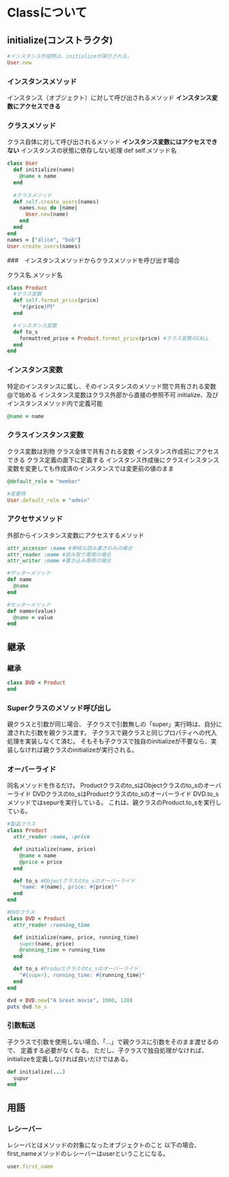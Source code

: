 # Classについて

## initialize(コンストラクタ)

```ruby
#インスタンス作成時は、initializeが実行される。
User.new
```

### インスタンスメソッド

インスタンス（オブジェクト）に対して呼び出されるメソッド
**インスタンス変数にアクセスできる**

### クラスメソッド

クラス自体に対して呼び出されるメソッド
**インスタンス変数にはアクセスできない**
インスタンスの状態に依存しない処理
def self.メソッド名

```ruby
class User
  def initialize(name)
    @name = name
  end
  
  #クラスメソッド
  def self.create_users(names)
    names.map do |name|
      User.new(name)
    end  
  end
end
names = ["alice", "bob"]
User.create_users(names)
```

###　インスタンスメソッドからクラスメソッドを呼び出す場合

クラス名.メソッド名

```ruby
class Product
  #クラス変数
  def self.format_price(price)
    "#{price}円"
  end

  #インスタンス変数
  def to_s
    formattred_price = Product.format_price(price) #クラス変数のCALL
  end
end
```

### インスタンス変数

特定のインスタンスに属し、そのインスタンスのメソッド間で共有される変数
@で始める
インスタンス変数はクラス外部から直接の参照不可
initialize、及びインスタンスメソッド内で定義可能

```ruby
@name = name
```

### クラスインスタンス変数

クラス変数は別物
クラス全体で共有される変数
インスタンス作成前にアクセスできる
クラス定義の直下に定義する
インスタンス作成後にクラスインスタンス変数を変更しても作成済のインスタンスでは変更前の値のまま

```ruby
@default_role = "member"

#変更時
User.default_role = "admin"
```



### アクセサメソッド

外部からインスタンス変数にアクセスするメソッド

```ruby
attr_accessor :name #単純な読み書きのみの場合
attr_reader :name #読み取り専用の場合
attr_writer :name #書き込み専用の場合

#ゲッターメソッド
def name
  @name
end

#セッターメソッド
def name=(value)
  @name = value
end
```

## 継承

### 継承

```ruby
class DVD < Product
end
```

### Superクラスのメソッド呼び出し

親クラスと引数が同じ場合、
子クラスで引数無しの「super」実行時は、自分に渡された引数を親クラス渡す。
子クラスで親クラスと同じプロパティへの代入処理を実装しなくて済む。
そもそも子クラスで独自のinitializeが不要なら、実装しなければ親クラスのinitializeが実行される。

### オーバーライド

同名メソッドを作るだけ。
Productクラスのto_sはObjectクラスのto_sのオーバーライド
DVDクラスのto_sはProductクラスのto_sのオーバーライド
DVD.to_sメソッドではsepurを実行している。
これは、親クラスのProduct.to_sを実行している。

```ruby
#製品クラス
class Product
  attr_reader :name, :price

  def initialize(name, price)
    @name = name
    @price = price
  end

  def to_s #Objectクラスのto_sのオーバーライド
    "name: #{name}, price: #{price}"
  end
end

#DVDクラス
class DVD < Product
  attr_reader :running_time

  def initialize(name, price, running_time)
    super(name, price)
    @running_time = running_time
  end

  def to_s #Productクラスのto_sのオーバーライド
    "#{super}, running_time: #{running_time}"
  end
end

dvd = DVD.new("A Great movie", 1000, 120)
puts dvd.to_s
```

### 引数転送

子クラスで引数を使用しない場合、「...」で親クラスに引数をそのまま渡せるので、
定義する必要がなくなる。
ただし、子クラスで独自処理がなければ、initializeを定義しなければ良いだけではある。

```ruby
def initialize(...)
  supur
end
```

## 用語

### レシーバー

レシーバとはメソッドの対象になったオブジェクトのこと
以下の場合、first_nameメソッドのレシーバーはuserということになる。

```ruby
user.first_name
```
